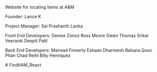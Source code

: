 Website for locating items at A&amp;M

Founder: 
Lance K

Project Manager: 
Sai Prashanth Lanka

Front End Developers:
Denise Zonoz
Ross Moore
Owen Thomas
Srikar Veeranki
Deepti Patil

Back End Developers:
Mairead Finnerty
Eshaan Dharmesh Balsara
Quoc Phan
Chad Reihl
Billy Henriquez

#   F i n d _ I t _ A M _ R e a c t 
 
 